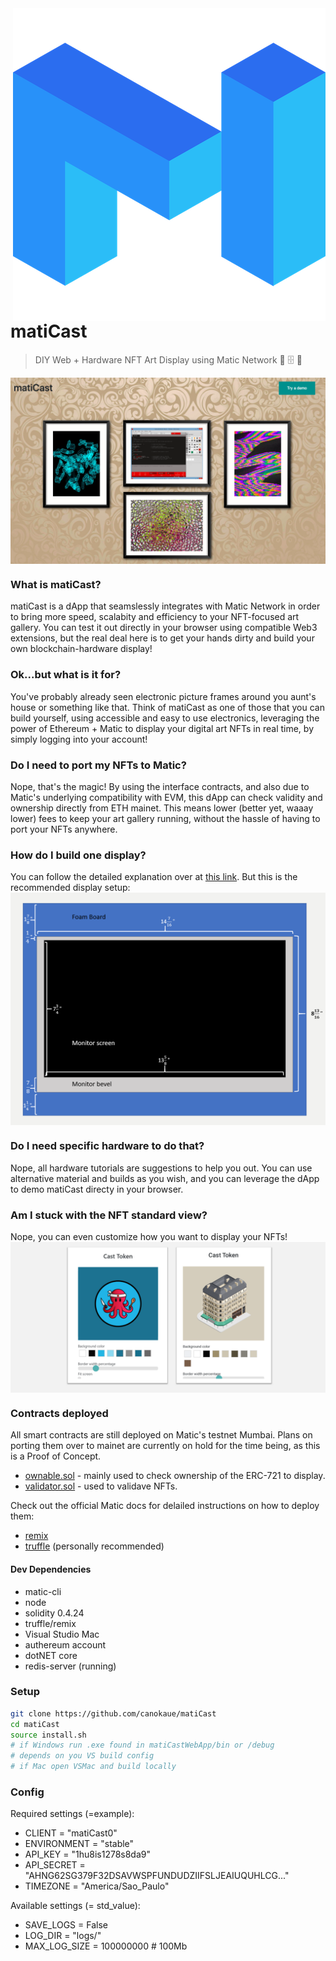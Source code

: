 <img src="img/matic-min.png" align="right"/>

# matiCast

> DIY Web + Hardware NFT Art Display using Matic Network 🧥 🗄️ 👊

<img src="example-images/maticast.png" align="center"/>

### What is matiCast?
matiCast is a dApp that seamslessly integrates with Matic Network in order to bring more speed, scalabity and efficiency to your NFT-focused art gallery. You can test it out directly in your browser using compatible Web3 extensions, but the real deal here is to get your hands dirty and build your own blockchain-hardware display!

### Ok...but what is it for?
You've probably already seen electronic picture frames around you aunt's house or something like that. Think of matiCast as one of those that you can build yourself, using accessible and easy to use electronics, leveraging the power of Ethereum + Matic to display
your digital art NFTs in real time, by simply logging into your account!

### Do I need to port my NFTs to Matic?
Nope, that's the magic! By using the interface contracts, and also due to Matic's underlying compatibility with EVM, this dApp can check validity and ownership directly from ETH mainet. This means lower (better yet, waaay lower) fees to keep your art gallery running, without the hassle of having to port your NFTs anywhere.

### How do I build one display?
You can follow the detailed explanation over at [this link](https://github.com/canokaue/matiCast/blob/master/instructions/index.md).
But this is the recommended display setup:
<img src="example-images/dimensions.PNG" align="center"/>

### Do I need specific hardware to do that?
Nope, all hardware tutorials are suggestions to help you out. You can use alternative material and builds as you wish, and you can leverage the dApp to demo matiCast directy in your browser.

### Am I stuck with the NFT standard view?
Nope, you can even customize how you want to display your NFTs!
<img src="example-images/swatch.PNG" align="center"/>

### Contracts deployed
All smart contracts are still deployed on Matic's testnet Mumbai. Plans on porting them over to mainet are currently on hold for the time being, as this is a Proof of Concept.
* [ownable.sol](https://mumbai-explorer.matic.today/address/0xf77465E89d5D9673c13d44AB2Ea28bD34F88992b/transactions) - mainly used to check ownership of the ERC-721 to display.
* [validator.sol](https://mumbai-explorer.matic.today/address/0xf77465E89d5D9673c13d44AB2Ea28bD34F88992b/transactions) - used to validave NFTs.

Check out the official Matic docs for delailed instructions on how to deploy them:
* [remix](https://docs.matic.network/docs/develop/remix)
* [truffle](https://docs.matic.network/docs/develop/truffle) (personally recommended)

#### Dev Dependencies
* matic-cli
* node
* solidity 0.4.24
* truffle/remix
* Visual Studio Mac
* authereum account
* dotNET core
* redis-server (running)

### Setup

```bash
git clone https://github.com/canokaue/matiCast
cd matiCast
source install.sh
# if Windows run .exe found in matiCastWebApp/bin or /debug
# depends on you VS build config
# if Mac open VSMac and build locally
```

### Config

Required settings (=example):
* CLIENT = "matiCast0"
* ENVIRONMENT = "stable"
* API_KEY = "1hu8is1278s8da9"
* API_SECRET = "AHNG62SG379F32DSAVWSPFUNDUDZIIFSLJEAIUQUHLCG..."
* TIMEZONE = "America/Sao_Paulo"

Available settings (= std_value):
* SAVE_LOGS = False
* LOG_DIR = "logs/"
* MAX_LOG_SIZE = 100000000 # 100Mb